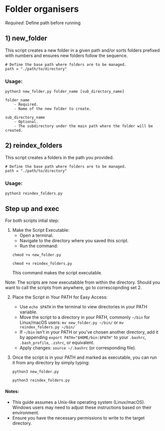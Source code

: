 # Folder organisers

*Required*: Define path before running

## 1) new_folder

This script creates a new folder in a given path and/or sorts folders prefixed with numbers and ensures new folders follow the sequence.

````
# Define the base path where folders are to be managed.
path = "./path/to/directory"
````

### Usage:
````
python3 new_folder.py folder_name [sub_directory_name]
````
    folder_name 
        - Required. 
        - Name of the new folder to create.

    sub_directory_name
        - Optional. 
        - The subdirectory under the main path where the folder will be created.

## 2) reindex_folders

This script creates a folders in the path you provided.

````
# Define the base path where folders are to be managed.
path = "./path/to/directory"
````

### Usage:
````
python3 reindex_folders.py
````

## Step up and exec

For both scripts intial step:

1. Make the Script Executable:
   - Open a terminal.
   - Navigate to the directory where you saved this script.
   - Run the command: 
   ````
   chmod +x new_folder.py
   ````
   ````
   chmod +x reindex_folders.py
   ````
    This command makes the script executable.

Note: The scripts are now executabble from within the directory. Should you want to call the scripts from anywhere, go to correscopnding set 2.

2. Place the Script in Your PATH for Easy Access:
   - Use `echo $PATH` in the terminal to view directories in your PATH variable.
   - Move the script to a directory in your PATH, commonly `~/bin` for Linux/macOS users: 
        `mv new_folder.py ~/bin/`
        or
        `mv reindex_folders.py ~/bin/`
   - If `~/bin` isn't in your PATH or you've chosen another directory, add it by appending `export PATH="$HOME/bin:$PATH"` to your `.bashrc`, `.bash_profile`, `.zshrc`, or equivalent.
   - Apply changes: `source ~/.bashrc` (or corresponding file).

3. Once the script is in your PATH and marked as executable, you can run it from any directory by simply typing:
   ````
   python3 new_folder.py
   ````
   ````
   python3 reindex_folders.py
   ````


#### Notes:
- This guide assumes a Unix-like operating system (Linux/macOS). Windows users may need to adjust these instructions based on their environment.
- Ensure you have the necessary permissions to write to the target directory.
